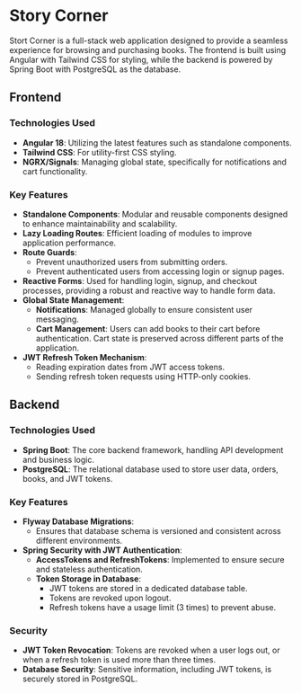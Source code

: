 # Story Corner

Stort Corner is a full-stack web application designed to provide a seamless experience for browsing and purchasing books. The frontend is built using Angular with Tailwind CSS for styling, while the backend is powered by Spring Boot with PostgreSQL as the database.

## Frontend

### Technologies Used
- **Angular 18**: Utilizing the latest features such as standalone components.
- **Tailwind CSS**: For utility-first CSS styling.
- **NGRX/Signals**: Managing global state, specifically for notifications and cart functionality.

### Key Features
- **Standalone Components**: Modular and reusable components designed to enhance maintainability and scalability.
- **Lazy Loading Routes**: Efficient loading of modules to improve application performance.
- **Route Guards**: 
  - Prevent unauthorized users from submitting orders.
  - Prevent authenticated users from accessing login or signup pages.
- **Reactive Forms**: Used for handling login, signup, and checkout processes, providing a robust and reactive way to handle form data.
- **Global State Management**: 
  - **Notifications**: Managed globally to ensure consistent user messaging.
  - **Cart Management**: Users can add books to their cart before authentication. Cart state is preserved across different parts of the application.
- **JWT Refresh Token Mechanism**: 
  - Reading expiration dates from JWT access tokens.
  - Sending refresh token requests using HTTP-only cookies.

## Backend

### Technologies Used
- **Spring Boot**: The core backend framework, handling API development and business logic.
- **PostgreSQL**: The relational database used to store user data, orders, books, and JWT tokens.

### Key Features
- **Flyway Database Migrations**: 
  - Ensures that database schema is versioned and consistent across different environments.
- **Spring Security with JWT Authentication**: 
  - **AccessTokens and RefreshTokens**: Implemented to ensure secure and stateless authentication.
  - **Token Storage in Database**: 
    - JWT tokens are stored in a dedicated database table.
    - Tokens are revoked upon logout.
    - Refresh tokens have a usage limit (3 times) to prevent abuse.
  
### Security
- **JWT Token Revocation**: Tokens are revoked when a user logs out, or when a refresh token is used more than three times.
- **Database Security**: Sensitive information, including JWT tokens, is securely stored in PostgreSQL.
